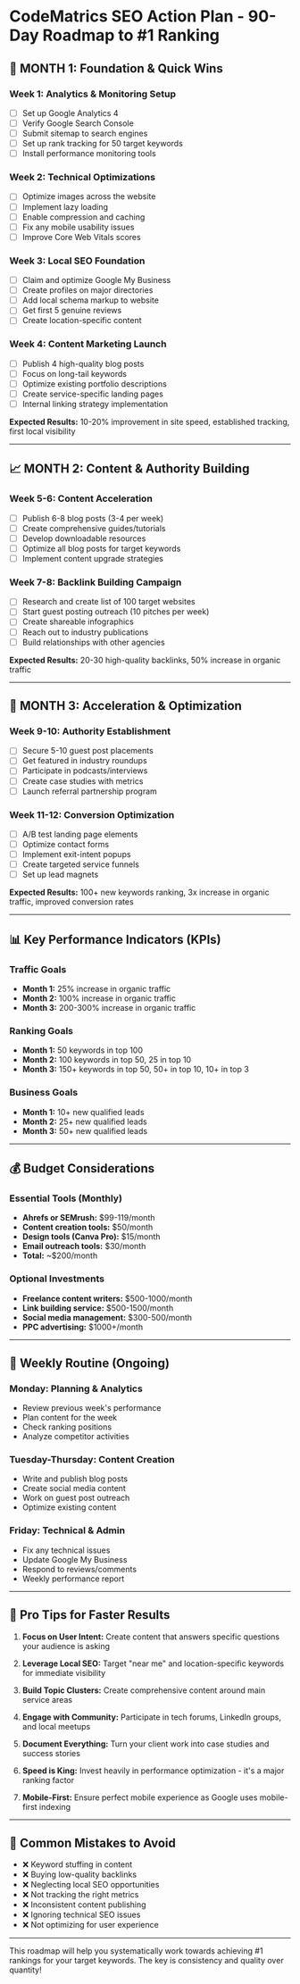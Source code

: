 # CodeMatrics SEO Action Plan - 90-Day Roadmap to #1 Ranking

## 🎯 **MONTH 1: Foundation & Quick Wins**

### Week 1: Analytics & Monitoring Setup

- [ ] Set up Google Analytics 4
- [ ] Verify Google Search Console
- [ ] Submit sitemap to search engines
- [ ] Set up rank tracking for 50 target keywords
- [ ] Install performance monitoring tools

### Week 2: Technical Optimizations

- [ ] Optimize images across the website
- [ ] Implement lazy loading
- [ ] Enable compression and caching
- [ ] Fix any mobile usability issues
- [ ] Improve Core Web Vitals scores

### Week 3: Local SEO Foundation

- [ ] Claim and optimize Google My Business
- [ ] Create profiles on major directories
- [ ] Add local schema markup to website
- [ ] Get first 5 genuine reviews
- [ ] Create location-specific content

### Week 4: Content Marketing Launch

- [ ] Publish 4 high-quality blog posts
- [ ] Focus on long-tail keywords
- [ ] Optimize existing portfolio descriptions
- [ ] Create service-specific landing pages
- [ ] Internal linking strategy implementation

**Expected Results:** 10-20% improvement in site speed, established tracking, first local visibility

---

## 📈 **MONTH 2: Content & Authority Building**

### Week 5-6: Content Acceleration

- [ ] Publish 6-8 blog posts (3-4 per week)
- [ ] Create comprehensive guides/tutorials
- [ ] Develop downloadable resources
- [ ] Optimize all blog posts for target keywords
- [ ] Implement content upgrade strategies

### Week 7-8: Backlink Building Campaign

- [ ] Research and create list of 100 target websites
- [ ] Start guest posting outreach (10 pitches per week)
- [ ] Create shareable infographics
- [ ] Reach out to industry publications
- [ ] Build relationships with other agencies

**Expected Results:** 20-30 high-quality backlinks, 50% increase in organic traffic

---

## 🚀 **MONTH 3: Acceleration & Optimization**

### Week 9-10: Authority Establishment

- [ ] Secure 5-10 guest post placements
- [ ] Get featured in industry roundups
- [ ] Participate in podcasts/interviews
- [ ] Create case studies with metrics
- [ ] Launch referral partnership program

### Week 11-12: Conversion Optimization

- [ ] A/B test landing page elements
- [ ] Optimize contact forms
- [ ] Implement exit-intent popups
- [ ] Create targeted service funnels
- [ ] Set up lead magnets

**Expected Results:** 100+ new keywords ranking, 3x increase in organic traffic, improved conversion rates

---

## 📊 **Key Performance Indicators (KPIs)**

### Traffic Goals

- **Month 1:** 25% increase in organic traffic
- **Month 2:** 100% increase in organic traffic
- **Month 3:** 200-300% increase in organic traffic

### Ranking Goals

- **Month 1:** 50 keywords in top 100
- **Month 2:** 100 keywords in top 50, 25 in top 10
- **Month 3:** 150+ keywords in top 50, 50+ in top 10, 10+ in top 3

### Business Goals

- **Month 1:** 10+ new qualified leads
- **Month 2:** 25+ new qualified leads
- **Month 3:** 50+ new qualified leads

---

## 💰 **Budget Considerations**

### Essential Tools (Monthly)

- **Ahrefs or SEMrush:** $99-119/month
- **Content creation tools:** $50/month
- **Design tools (Canva Pro):** $15/month
- **Email outreach tools:** $30/month
- **Total:** ~$200/month

### Optional Investments

- **Freelance content writers:** $500-1000/month
- **Link building service:** $500-1500/month
- **Social media management:** $300-500/month
- **PPC advertising:** $1000+/month

---

## 🔄 **Weekly Routine (Ongoing)**

### Monday: Planning & Analytics

- Review previous week's performance
- Plan content for the week
- Check ranking positions
- Analyze competitor activities

### Tuesday-Thursday: Content Creation

- Write and publish blog posts
- Create social media content
- Work on guest post outreach
- Optimize existing content

### Friday: Technical & Admin

- Fix any technical issues
- Update Google My Business
- Respond to reviews/comments
- Weekly performance report

---

## 🎯 **Pro Tips for Faster Results**

1. **Focus on User Intent:** Create content that answers specific questions your audience is asking

2. **Leverage Local SEO:** Target "near me" and location-specific keywords for immediate visibility

3. **Build Topic Clusters:** Create comprehensive content around main service areas

4. **Engage with Community:** Participate in tech forums, LinkedIn groups, and local meetups

5. **Document Everything:** Turn your client work into case studies and success stories

6. **Speed is King:** Invest heavily in performance optimization - it's a major ranking factor

7. **Mobile-First:** Ensure perfect mobile experience as Google uses mobile-first indexing

---

## 🚨 **Common Mistakes to Avoid**

- ❌ Keyword stuffing in content
- ❌ Buying low-quality backlinks
- ❌ Neglecting local SEO opportunities
- ❌ Not tracking the right metrics
- ❌ Inconsistent content publishing
- ❌ Ignoring technical SEO issues
- ❌ Not optimizing for user experience

---

This roadmap will help you systematically work towards achieving #1 rankings for your target keywords. The key is consistency and quality over quantity!
